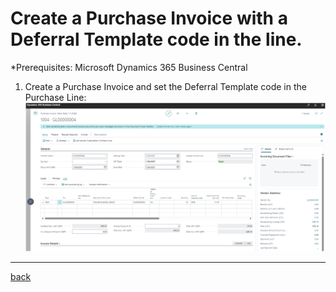 # Create a Purchase Invoice with a Deferral Template code in the line.

*Prerequisites: Microsoft Dynamics 365 Business Central 

1. Create a Purchase Invoice and set the Deferral Template code in the Purchase Line:
   ![New](https://github.com/bydynamics/AL-DynamicDeferrals-Support/blob/main/Assets/PIWithDeferral.png)

______________________________________________________________________

[back](../GetStarted.md)
